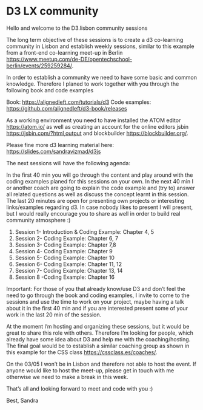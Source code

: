 # D3 LX community

Hello and welcome to the D3.lisbon community sessions

The long term objective of these sessions is to create a d3 co-learning community in Lisbon and establish weekly sessions, similar to this example from a front-end co-learning meet-up in Berlin https://www.meetup.com/de-DE/opentechschool-berlin/events/259259284/.

In order to establish a community we need to have some basic and common knowledge.
Therefore I planed to work together with you through the following book and code examples

Book: https://alignedleft.com/tutorials/d3
Code examples: https://github.com/alignedleft/d3-book/releases

As a working environment you need to have installed the ATOM editor https://atom.io/ as well as creating an account for the online editors jsbin https://jsbin.com/?html,output and blockbuilder https://blockbuilder.org/.

Please fine more d3 learning material here: https://slides.com/sandravizmad/d3js

The next sessions will have the following agenda:

In the first 40 min you will go through the content and play around with the coding 			examples planed for this sessions on your own.
In the next 40 min I or another coach are going to explain the code example and (try to) 			answer all related questions as well as discuss the concept learnt in this session.
The last 20 minutes are open for presenting own projects or interesting links/examples 			regarding d3. In case nobody likes to present I will present, but I would really encourage 		you to share as well in order to build real community atmosphere :)

1. Session 1- Introduction & Coding Example: Chapter 4, 5
2. Session 2- Coding Example: Chapter 6, 7
3. Session 3- Coding Example: Chapter 7,8
4. Session 4- Coding Example: Chapter 9
5. Session 5- Coding Example: Chapter 10
6. Session 6- Coding Example: Chapter 11, 12
7. Session 7- Coding Example: Chapter 13, 14
8. Session 8 -Coding Example: Chapter 16

Important: For those of you that already know/use D3 and don’t feel the need to go through the book and coding examples, I invite to come to the sessions and use the time to work on your project, maybe having a talk about it in the first 40 min and if you are interested present some of your work in the last 20 min of the session.

At the moment I’m hosting and organizing these sessions, but it would be great to share this role with others. Therefore I’m looking for people, which already have some idea about D3 and help me with the coaching/hosting. The final goal would be to establish a similar coaching group as shown in this example for the CSS class https://cssclass.es/coaches/.

On the 03/05 I won’t be in Lisbon and therefore not able to host the event. If anyone would like to host the meet-up, please get in touch with me otherwise we need to make a break in this week.

That’s all and looking forward to meet and code with you :)

Best,
Sandra
